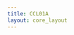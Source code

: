 ```yaml
---
title: CCL01A
layout: core_layout
---
```


<script>
var width = 84220;
var height = 6008;
var maxNativeZoom = 17;
var corePath = 'ccl01a';

var initialData = {"SaveDate":{},"year":1946,"forwardDirection":false,"subAnnual":true,"earlywood":true,"index":150,"points":[{"start":true,"skip":false,"break":false,"latLng":{"lat":-0.02499020030873723,"lng":0.5913651784959009}},{"start":false,"skip":false,"break":false,"year":2016,"earlywood":false,"latLng":{"lat":-0.024938028700577028,"lng":0.5885479116552499}},{"start":false,"skip":false,"break":false,"year":2015,"earlywood":true,"latLng":{"lat":-0.024585041647746077,"lng":0.5805064160863633}},{"start":false,"skip":false,"break":false,"year":2015,"earlywood":false,"latLng":{"lat":-0.02442744522692719,"lng":0.5764089091450723}},{"start":false,"skip":false,"break":false,"year":2014,"earlywood":true,"latLng":{"lat":-0.024217316665835344,"lng":0.5686866845249469}},{"start":false,"skip":false,"break":false,"year":2014,"earlywood":false,"latLng":{"lat":-0.024059720245016458,"lng":0.5641426543913357}},{"start":false,"skip":false,"break":false,"year":2013,"earlywood":true,"latLng":{"lat":-0.024033454174879978,"lng":0.5545555387915202}},{"start":false,"skip":false,"break":false,"year":2013,"earlywood":false,"latLng":{"lat":-0.023980922034607017,"lng":0.548645673010812}},{"start":false,"skip":false,"break":false,"year":2012,"earlywood":true,"latLng":{"lat":-0.024007188104743497,"lng":0.5426832750898308}},{"start":false,"skip":false,"break":false,"year":2012,"earlywood":false,"latLng":{"lat":-0.024059720245016458,"lng":0.5407921180400043}},{"start":false,"skip":false,"break":false,"year":2011,"earlywood":true,"latLng":{"lat":-0.024138518455425903,"lng":0.5358540968543458}},{"start":false,"skip":false,"break":false,"year":2011,"earlywood":false,"latLng":{"lat":-0.024269848806108305,"lng":0.5308898095985509}},{"start":false,"skip":false,"break":false,"year":2010,"earlywood":true,"latLng":{"lat":-0.024296114876244786,"lng":0.5245334206255226}},{"start":false,"skip":false,"break":false,"year":2010,"earlywood":false,"latLng":{"lat":-0.024296114876244786,"lng":0.5230625206978796}},{"start":false,"skip":false,"break":false,"year":2009,"earlywood":true,"latLng":{"lat":-0.024558775577609597,"lng":0.5173890495483998}},{"start":false,"skip":false,"break":false,"year":2009,"earlywood":false,"latLng":{"lat":-0.024690105928292,"lng":0.5159181496207569}},{"start":false,"skip":false,"break":false,"year":2008,"earlywood":true,"latLng":{"lat":-0.024847702349110885,"lng":0.5110851927156445}},{"start":false,"skip":false,"break":false,"year":2008,"earlywood":false,"latLng":{"lat":-0.024926500559520327,"lng":0.508773778543634}},{"start":false,"skip":false,"break":false,"year":2007,"earlywood":true,"latLng":{"lat":-0.025057830910202732,"lng":0.5045974733919336}},{"start":false,"skip":false,"break":false,"year":2007,"earlywood":false,"latLng":{"lat":-0.025110363050475693,"lng":0.5042822805502959}},{"start":false,"skip":false,"break":false,"year":2006,"earlywood":true,"latLng":{"lat":-0.025189161260885135,"lng":0.5038357573579757}},{"start":false,"skip":false,"break":false,"year":2006,"earlywood":false,"latLng":{"lat":-0.02529422554143106,"lng":0.4994493236451834}},{"start":false,"skip":false,"break":false,"year":2005,"earlywood":true,"latLng":{"lat":-0.02539928982197698,"lng":0.4909391169209636}},{"start":false,"skip":false,"break":false,"year":2005,"earlywood":false,"latLng":{"lat":-0.02560941838306883,"lng":0.4872356010317198}},{"start":false,"skip":false,"break":false,"year":2004,"earlywood":true,"latLng":{"lat":-0.025767014803887715,"lng":0.48248144233701673}},{"start":false,"skip":false,"break":false,"year":2004,"earlywood":false,"latLng":{"lat":-0.025793280874024195,"lng":0.47977603711295924}},{"start":false,"skip":false,"break":false,"year":2003,"earlywood":true,"latLng":{"lat":-0.026108473715661967,"lng":0.4743126945245712}},{"start":false,"skip":false,"break":false,"year":2003,"earlywood":false,"latLng":{"lat":-0.02626607013648085,"lng":0.4724215374747446}},{"start":false,"skip":false,"break":false,"year":2002,"earlywood":true,"latLng":{"lat":-0.026502464767709177,"lng":0.4680351037619523}},{"start":false,"skip":false,"break":false,"year":2002,"earlywood":false,"latLng":{"lat":-0.026660061188528063,"lng":0.4648831753455746}},{"start":false,"skip":false,"break":false,"year":2001,"earlywood":true,"latLng":{"lat":-0.02692272188989287,"lng":0.45952489703773247}},{"start":false,"skip":false,"break":false,"year":2001,"earlywood":false,"latLng":{"lat":-0.026975254030165836,"lng":0.45831665781145436}},{"start":false,"skip":false,"break":false,"year":2000,"earlywood":true,"latLng":{"lat":-0.02713285045098472,"lng":0.4562416382706724}},{"start":false,"skip":false,"break":false,"year":2000,"earlywood":false,"latLng":{"lat":-0.027211648661394163,"lng":0.4557951150783522}},{"start":false,"skip":false,"break":false,"year":1999,"earlywood":true,"latLng":{"lat":-0.02722563748960618,"lng":0.4545235041556647}},{"start":false,"skip":false,"break":false,"year":1999,"earlywood":false,"latLng":{"lat":-0.027262255697393142,"lng":0.4542122493894755}},{"start":false,"skip":false,"break":false,"year":1998,"earlywood":true,"latLng":{"lat":-0.027262255697393142,"lng":0.45391930372717987}},{"start":false,"skip":false,"break":false,"year":1998,"earlywood":false,"latLng":{"lat":-0.027262255697393142,"lng":0.4530953940519732}},{"start":false,"skip":false,"break":false,"year":1997,"earlywood":true,"latLng":{"lat":-0.027317183009073584,"lng":0.4494518823771705}},{"start":false,"skip":false,"break":false,"year":1997,"earlywood":false,"latLng":{"lat":-0.027301965027954317,"lng":0.44834034678217277}},{"start":false,"skip":false,"break":true,"latLng":{"lat":-0.02732731504190785,"lng":0.4452983451077489}},{"start":true,"skip":false,"break":false,"latLng":{"lat":-0.027301965027954317,"lng":0.44377734427053694}},{"start":false,"skip":false,"break":false,"year":1996,"earlywood":true,"latLng":{"lat":-0.02732731504190785,"lng":0.44329569400541985}},{"start":false,"skip":false,"break":false,"year":1996,"earlywood":false,"latLng":{"lat":-0.02732731504190785,"lng":0.4409127926937878}},{"start":false,"skip":false,"break":false,"year":1995,"earlywood":true,"latLng":{"lat":-0.02732731504190785,"lng":0.4372877406984327}},{"start":false,"skip":false,"break":false,"year":1995,"earlywood":false,"latLng":{"lat":-0.02732731504190785,"lng":0.43531043961005716}},{"start":false,"skip":false,"break":false,"year":1994,"earlywood":true,"latLng":{"lat":-0.02732731504190785,"lng":0.4331556884240069}},{"start":false,"skip":false,"break":false,"year":1994,"earlywood":false,"latLng":{"lat":-0.027454065111675512,"lng":0.4272237851588803}},{"start":false,"skip":false,"break":false,"year":1993,"earlywood":true,"latLng":{"lat":-0.02755546516748964,"lng":0.4184019803030511}},{"start":false,"skip":false,"break":false,"year":1993,"earlywood":false,"latLng":{"lat":-0.027783615293071433,"lng":0.40990972562861777}},{"start":false,"skip":false,"break":false,"year":1992,"earlywood":true,"latLng":{"lat":-0.02785966533493203,"lng":0.4004472565727935}},{"start":false,"skip":false,"break":false,"year":1992,"earlywood":false,"latLng":{"lat":-0.0278343153209785,"lng":0.3943632532239457}},{"start":false,"skip":false,"break":false,"year":1991,"earlywood":true,"latLng":{"lat":-0.028341315600049145,"lng":0.3860046624704368}},{"start":false,"skip":false,"break":false,"year":1991,"earlywood":false,"latLng":{"lat":-0.028670865781445065,"lng":0.3793629588146113}},{"start":false,"skip":false,"break":false,"year":1990,"earlywood":true,"latLng":{"lat":-0.029329966144236906,"lng":0.3637727002331889}},{"start":false,"skip":false,"break":false,"year":1990,"earlywood":false,"latLng":{"lat":-0.029558116269818697,"lng":0.3580182470657371}},{"start":false,"skip":false,"break":false,"year":1989,"earlywood":true,"latLng":{"lat":-0.030090466562842876,"lng":0.3368763354284911}},{"start":false,"skip":false,"break":false,"year":1989,"earlywood":false,"latLng":{"lat":-0.030065116548889343,"lng":0.3326175330842977}},{"start":false,"skip":false,"break":true,"latLng":{"lat":-0.030166516604703472,"lng":0.3265335297354499}},{"start":true,"skip":false,"break":false,"latLng":{"lat":-0.030166516604703472,"lng":0.32508857894009857}},{"start":false,"skip":false,"break":false,"year":1988,"earlywood":true,"latLng":{"lat":-0.03014116659074994,"lng":0.3225282275307918}},{"start":false,"skip":false,"break":false,"year":1988,"earlywood":false,"latLng":{"lat":-0.030090466562842876,"lng":0.32060162647032336}},{"start":false,"skip":false,"break":false,"year":1987,"earlywood":true,"latLng":{"lat":-0.029634166311679293,"lng":0.30937157028890855}},{"start":false,"skip":false,"break":false,"year":1987,"earlywood":false,"latLng":{"lat":-0.029558116269818697,"lng":0.30559441820983224}},{"start":false,"skip":false,"break":false,"year":1986,"earlywood":true,"latLng":{"lat":-0.02938830511222715,"lng":0.29735769051123095}},{"start":true,"skip":false,"break":false,"latLng":{"lat":-0.010261551840291469,"lng":0.29618865295980534}},{"start":false,"skip":false,"break":false,"year":1986,"earlywood":false,"latLng":{"lat":-0.010358971636243603,"lng":0.29362326499973246}},{"start":false,"skip":false,"break":false,"year":1985,"earlywood":true,"latLng":{"lat":-0.010716177554734762,"lng":0.28949916030442546}},{"start":false,"skip":false,"break":false,"year":1985,"earlywood":false,"latLng":{"lat":-0.010975963677273787,"lng":0.28725850499752636}},{"start":false,"skip":false,"break":false,"year":1984,"earlywood":true,"latLng":{"lat":-0.011560482452986591,"lng":0.281900416220159}},{"start":false,"skip":false,"break":false,"year":1984,"earlywood":false,"latLng":{"lat":-0.011690375514256104,"lng":0.2793999747907209}},{"start":false,"skip":false,"break":false,"year":1983,"earlywood":true,"latLng":{"lat":-0.01191768837147775,"lng":0.2776139451982651}},{"start":false,"skip":false,"break":false,"year":1983,"earlywood":false,"latLng":{"lat":-0.01208005469806464,"lng":0.27550318295263554}},{"start":false,"skip":false,"break":false,"year":1982,"earlywood":true,"latLng":{"lat":-0.012307367555286287,"lng":0.2719960702983587}},{"start":false,"skip":false,"break":false,"year":1982,"earlywood":false,"latLng":{"lat":-0.012469733881873177,"lng":0.2700801476446334}},{"start":false,"skip":false,"break":false,"year":1981,"earlywood":true,"latLng":{"lat":-0.012697046739094824,"lng":0.2676771260111474}},{"start":false,"skip":false,"break":false,"year":1981,"earlywood":false,"latLng":{"lat":-0.012794466535046959,"lng":0.26673540131694345}},{"start":false,"skip":false,"break":false,"year":1980,"earlywood":true,"latLng":{"lat":-0.01291693052784632,"lng":0.2657343201203635}},{"start":false,"skip":false,"break":false,"year":1980,"earlywood":false,"latLng":{"lat":-0.012951012138737736,"lng":0.2655127896495693}},{"start":false,"skip":false,"break":false,"year":1979,"earlywood":true,"latLng":{"lat":-0.012993614152352005,"lng":0.26524865716516083}},{"start":false,"skip":false,"break":false,"year":1979,"earlywood":false,"latLng":{"lat":-0.013019175360520567,"lng":0.2650015654861981}},{"start":false,"skip":false,"break":false,"year":1978,"earlywood":true,"latLng":{"lat":-0.013044736568689128,"lng":0.26449034132282684}},{"start":false,"skip":false,"break":false,"year":1978,"earlywood":false,"latLng":{"lat":-0.013112899790471958,"lng":0.26369794386960144}},{"start":false,"skip":false,"break":true,"latLng":{"lat":-0.013129940595917666,"lng":0.26331452574707304}},{"start":true,"skip":false,"break":false,"latLng":{"lat":-0.013144657584251125,"lng":0.26231763862849916}},{"start":false,"skip":false,"break":false,"year":1977,"earlywood":true,"latLng":{"lat":-0.013172542609531934,"lng":0.2617552920487908}},{"start":false,"skip":false,"break":false,"year":1977,"earlywood":false,"latLng":{"lat":-0.013189583414977642,"lng":0.26078396613838545}},{"start":false,"skip":false,"break":false,"year":1976,"earlywood":true,"latLng":{"lat":-0.013223665025869058,"lng":0.2592076916346575}},{"start":false,"skip":false,"break":false,"year":1976,"earlywood":false,"latLng":{"lat":-0.01323218542859191,"lng":0.2586027430413349}},{"start":false,"skip":false,"break":false,"year":1975,"earlywood":true,"latLng":{"lat":-0.01327478744220618,"lng":0.2575547335064239}},{"start":false,"skip":false,"break":false,"year":1975,"earlywood":false,"latLng":{"lat":-0.013300348650374742,"lng":0.2571031521621126}},{"start":false,"skip":false,"break":false,"year":1974,"earlywood":true,"latLng":{"lat":-0.013351471066711864,"lng":0.2565237647769586}},{"start":false,"skip":false,"break":false,"year":1974,"earlywood":false,"latLng":{"lat":-0.013377032274880424,"lng":0.2560721834326473}},{"start":false,"skip":false,"break":false,"year":1973,"earlywood":true,"latLng":{"lat":-0.013428154691217548,"lng":0.25526274517397624}},{"start":false,"skip":false,"break":false,"year":1973,"earlywood":false,"latLng":{"lat":-0.013462236302108964,"lng":0.25484524544055637}},{"start":false,"skip":false,"break":false,"year":1972,"earlywood":true,"latLng":{"lat":-0.013513358718446085,"lng":0.2542658580554023}},{"start":false,"skip":false,"break":false,"year":1972,"earlywood":false,"latLng":{"lat":-0.013581521940228916,"lng":0.25363534825391115}},{"start":false,"skip":false,"break":false,"year":1971,"earlywood":true,"latLng":{"lat":-0.013658205564734599,"lng":0.2528514712034086}},{"start":false,"skip":false,"break":false,"year":1971,"earlywood":false,"latLng":{"lat":-0.013700807578348868,"lng":0.25227208381825456}},{"start":false,"skip":false,"break":false,"year":1970,"earlywood":true,"latLng":{"lat":-0.01372636878651743,"lng":0.25160749240587194}},{"start":false,"skip":false,"break":false,"year":1970,"earlywood":false,"latLng":{"lat":-0.013743409591963138,"lng":0.2513433599214635}},{"start":false,"skip":false,"break":false,"year":1969,"earlywood":true,"latLng":{"lat":-0.013755291128008893,"lng":0.2506506608891981}},{"start":true,"skip":false,"break":false,"latLng":{"lat":-0.012824501115385021,"lng":0.2504957229012812}},{"start":false,"skip":false,"break":false,"year":1969,"earlywood":false,"latLng":{"lat":-0.012868495973413786,"lng":0.25031974346916613}},{"start":false,"skip":false,"break":false,"year":1968,"earlywood":true,"latLng":{"lat":-0.012879494687920977,"lng":0.24941784887957644}},{"start":false,"skip":false,"break":false,"year":1968,"earlywood":false,"latLng":{"lat":-0.012923489545949744,"lng":0.24853795171900114}},{"start":false,"skip":false,"break":false,"year":1967,"earlywood":true,"latLng":{"lat":-0.01298948183299289,"lng":0.24703112783151593}},{"start":false,"skip":false,"break":false,"year":1967,"earlywood":false,"latLng":{"lat":-0.01298948183299289,"lng":0.24685514839940087}},{"start":false,"skip":false,"break":false,"year":1966,"earlywood":true,"latLng":{"lat":-0.01302041273490753,"lng":0.24630315257165458}},{"start":false,"skip":false,"break":false,"year":1966,"earlywood":false,"latLng":{"lat":-0.013057673057519347,"lng":0.24587258884369578}},{"start":false,"skip":false,"break":false,"year":1965,"earlywood":true,"latLng":{"lat":-0.013144613810280257,"lng":0.24487898024071397}},{"start":false,"skip":false,"break":false,"year":1965,"earlywood":false,"latLng":{"lat":-0.013173594061200559,"lng":0.24436561579584004}},{"start":false,"skip":false,"break":false,"year":1964,"earlywood":true,"latLng":{"lat":-0.01322327449134965,"lng":0.24336372712116672}},{"start":false,"skip":false,"break":false,"year":1964,"earlywood":false,"latLng":{"lat":-0.01322327449134965,"lng":0.24299112389504854}},{"start":false,"skip":false,"break":false,"year":1963,"earlywood":true,"latLng":{"lat":-0.01322327449134965,"lng":0.24213413647497672}},{"start":false,"skip":false,"break":false,"year":1963,"earlywood":false,"latLng":{"lat":-0.01322327449134965,"lng":0.24198923522037522}},{"start":false,"skip":false,"break":false,"year":1962,"earlywood":true,"latLng":{"lat":-0.013227414527195407,"lng":0.24184847400161943}},{"start":false,"skip":false,"break":false,"year":1962,"earlywood":false,"latLng":{"lat":-0.013227414527195407,"lng":0.24172013289040095}},{"start":false,"skip":false,"break":false,"year":1961,"earlywood":true,"latLng":{"lat":-0.013235694598886924,"lng":0.24116536808706945}},{"start":false,"skip":false,"break":false,"year":1961,"earlywood":false,"latLng":{"lat":-0.01322327449134965,"lng":0.2407720646817225}},{"start":false,"skip":false,"break":false,"year":1960,"earlywood":true,"latLng":{"lat":-0.013264674849807225,"lng":0.24015933937655037}},{"start":false,"skip":false,"break":false,"year":1960,"earlywood":false,"latLng":{"lat":-0.013301935172419043,"lng":0.2388303878700622}},{"start":false,"skip":false,"break":false,"year":1959,"earlywood":true,"latLng":{"lat":-0.013330915423339347,"lng":0.2379485602349158}},{"start":false,"skip":false,"break":false,"year":1959,"earlywood":false,"latLng":{"lat":-0.013335055459185105,"lng":0.23748073618434523}},{"start":false,"skip":false,"break":false,"year":1958,"earlywood":true,"latLng":{"lat":-0.013330915423339347,"lng":0.23679349023394947}},{"start":false,"skip":false,"break":false,"year":1958,"earlywood":false,"latLng":{"lat":-0.013347475566722377,"lng":0.23563428019713734}},{"start":false,"skip":false,"break":false,"year":1957,"earlywood":true,"latLng":{"lat":-0.013379466718345813,"lng":0.23432640524825885}},{"start":false,"skip":false,"break":false,"year":1957,"earlywood":false,"latLng":{"lat":-0.013397155996871468,"lng":0.2334152209838113}},{"start":false,"skip":false,"break":false,"year":1956,"earlywood":true,"latLng":{"lat":-0.013471676642095105,"lng":0.23093533951220252}},{"start":false,"skip":false,"break":false,"year":1956,"earlywood":false,"latLng":{"lat":-0.013500656893015406,"lng":0.2296395082924804}},{"start":false,"skip":false,"break":false,"year":1955,"earlywood":true,"latLng":{"lat":-0.01374905904376086,"lng":0.2259341762105274}},{"start":false,"skip":false,"break":false,"year":1955,"earlywood":false,"latLng":{"lat":-0.01386912008328783,"lng":0.2239138387177977}},{"start":false,"skip":false,"break":false,"year":1954,"earlywood":true,"latLng":{"lat":-0.014179982792338498,"lng":0.21543664372186824}},{"start":false,"skip":false,"break":false,"year":1954,"earlywood":false,"latLng":{"lat":-0.01423896774571761,"lng":0.21383225298995642}},{"start":false,"skip":false,"break":false,"year":1953,"earlywood":true,"latLng":{"lat":-0.01473444135410215,"lng":0.20719054723946842}},{"start":false,"skip":false,"break":false,"year":1953,"earlywood":false,"latLng":{"lat":-0.014805223298157083,"lng":0.20483114910430394}},{"start":false,"skip":false,"break":true,"latLng":{"lat":-0.014828817279508728,"lng":0.19738724798786003}},{"start":true,"skip":false,"break":false,"latLng":{"lat":-0.014899599223563662,"lng":0.1954761354983768}},{"start":false,"skip":false,"break":false,"year":1952,"earlywood":true,"latLng":{"lat":-0.014899599223563662,"lng":0.19529918063823945}},{"start":false,"skip":false,"break":false,"year":1952,"earlywood":false,"latLng":{"lat":-0.015017569130321887,"lng":0.19334088018605294}},{"start":false,"skip":false,"break":false,"year":1951,"earlywood":true,"latLng":{"lat":-0.01566640361749212,"lng":0.1863688586966419}},{"start":false,"skip":false,"break":false,"year":1951,"earlywood":false,"latLng":{"lat":-0.016244456160607414,"lng":0.18310109227943913}},{"start":false,"skip":false,"break":false,"year":1950,"earlywood":true,"latLng":{"lat":-0.017378967769283167,"lng":0.17468802659067997}},{"start":false,"skip":false,"break":false,"year":1950,"earlywood":false,"latLng":{"lat":-0.018146647736535338,"lng":0.1686772557832587}},{"start":false,"skip":false,"break":false,"year":1949,"earlywood":true,"latLng":{"lat":-0.018293650283455965,"lng":0.16800757751395362}},{"start":false,"skip":false,"break":false,"year":1949,"earlywood":false,"latLng":{"lat":-0.01919199918130425,"lng":0.1651001938081901}},{"start":false,"skip":false,"break":false,"year":1948,"earlywood":true,"latLng":{"lat":-0.019437003426171964,"lng":0.16415284406136826}},{"start":false,"skip":false,"break":false,"year":1948,"earlywood":false,"latLng":{"lat":-0.021037697825974363,"lng":0.16028177699245838}},{"start":false,"skip":false,"break":false,"year":1947,"earlywood":true,"latLng":{"lat":-0.02123370122186853,"lng":0.15979176850272298}},{"start":false,"skip":false,"break":false,"year":1947,"earlywood":false,"latLng":{"lat":-0.023651076437896643,"lng":0.15587170058483954}}],"attributesObjectArray":[{"title":"Anatomical Anomaly","options":[{"title":"Fire Scar","code":"FS","uniqueNum":"000000"},{"title":"Frost Ring","code":"FR","uniqueNum":"000001"},{"title":"Intra-Annual Density Fluctuation","code":"IADF","uniqueNum":"000002"},{"title":"Tramatic Resin Duct","code":"TRD","uniqueNum":"000003"},{"title":"False Latewood","code":"FW","uniqueNum":"394369"}]},{"title":"Location","options":[{"title":"Earlywood","code":"EW","uniqueNum":"000010"},{"title":"Latewood","code":"LW","uniqueNum":"000020"},{"title":"Dormant","code":"D","uniqueNum":"000030"}]}],"annotations":{"0":{"latLng":{"lat":-0.014203576773690142,"lng":0.25422514906397226},"color":"#ff1c22","text":"","code":["FW","LW"],"description":["False Latewood","Latewood"],"checkedUniqueNums":["394369","000020"],"calculatedYear":1972,"yearAdjustment":0,"year":1972}}};

var coreData = {'savePermission': true, 'saveURL': '/test', 'ppm':
    468, 'popoutUrl': "ccl01a.html", 'assetName': "CCL01A",
    'initialData': initialData };

</script>
